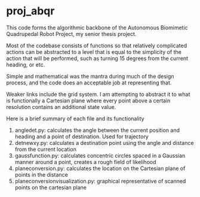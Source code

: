 # proj_abqr
This code forms the algorithmic backbone of the Autonomous Biomimetic Quadrupedal Robot Project, my senior thesis project. 

Most of the codebase consists of functions so that relatively complicated actions can be abstracted to a level that is equal to the simplicity of the action that will be performed, such as turning 15 degrees from the current heading, or etc.

Simple and mathematical was the mantra during much of the design process, and the code does an acceptable job at representing that. 

Weaker links include the grid system. I am attempting to abstract it to what is functionally a Cartesian plane where every point above a certain resolution contains an additional state value. 

Here is a brief summary of each file and its functionality

1. angledet.py: calculates the angle between the current position and heading and a point of destination. Used for trajectory
2. detnewxy.py: calculates a destination point using the angle and distance from the current location
3. gaussfunction.py: calculates concentric circles spaced in a Gaussian manner around a point, creates a rough field of likelihood
4. planeconversion.py: calculates the location on the Cartesian plane of points in the distance
5. planeconversionvisualization.py: graphical representative of scanned points on the cartesian plane
